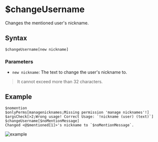 # $changeUsername
Changes the mentioned user's nickname.

## Syntax
```
$changeUsername[new nickname]
```
### Parameters
- `new nickname`: The text to change the user's nickname to. 
> It cannot exceed more than 32 characters.

## Example
```
$nomention
$onlyPerms[managenicknames;Missing permission 'manage nicknames'!]
$argsCheck[>2;Wrong usage! Correct Usage: `!nickname (user) (text)`]
$changeUsername[$noMentionMessage]
Changed <@$mentioned[1]>'s nickname to `$noMentionMessage`.
```
![example](https://user-images.githubusercontent.com/69215413/120035233-406c3900-bfcc-11eb-8d1a-31d69da21622.png)
